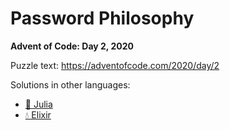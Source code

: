 # Password Philosophy

**Advent of Code: Day 2, 2020**

Puzzle text: <https://adventofcode.com/2020/day/2>

Solutions in other languages:

- [🍡 Julia](../../../julia/2020/02_password_philosophy/README.md)
- [💧 Elixir](../../../elixir/lib/2020/02_password_philosophy/README.md)

